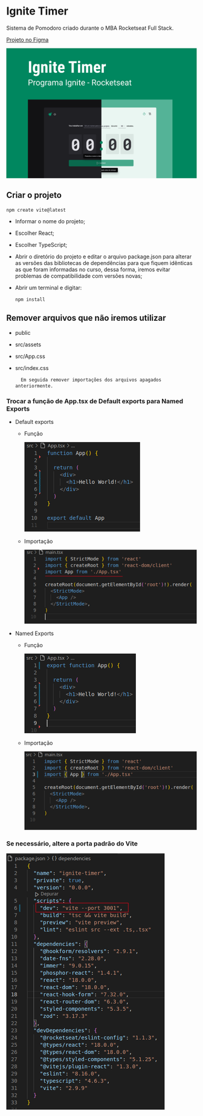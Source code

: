# Ignite Timer

Sistema de Pomodoro criado durante o MBA Rocketseat Full Stack.

[Projeto no Figma](https://www.figma.com/design/JIuZaE47W92sSlRBdjNvwi/Ignite-Timer-(Community)?node-id=0-1&p=f&t=trNEzTdfEJAwD3gN-0)

![alt](./readme-images/0001.png)

## Criar o projeto

```
npm create vite@latest
```

- Informar o nome do projeto;

- Escolher React;

- Escolher TypeScript;

- Abrir o diretório do projeto e editar o arquivo package.json para alterar as versões das bibliotecas de dependências para que fiquem idênticas as que foram informadas no curso, dessa forma, iremos evitar problemas de compatibilidade com versões novas;

- Abrir um terminal e digitar:

  ```
  npm install
  ```

## Remover arquivos que não iremos utilizar

- public
- src/assets
- src/App.css
- src/index.css

        Em seguida remover importações dos arquivos apagados anteriormente.

### Trocar a função de App.tsx de Default exports para Named Exports

- Default exports

  - Função

    ![alt](./readme-images/0002.png)

  - Importação

    ![alt](./readme-images/0003.png)

- Named Exports

  - Função

    ![alt](./readme-images/0004.png)

  - Importação

    ![alt](./readme-images/0005.png)

### Se necessário, altere a porta padrão do Vite

![alt](./readme-images/0006.png)

